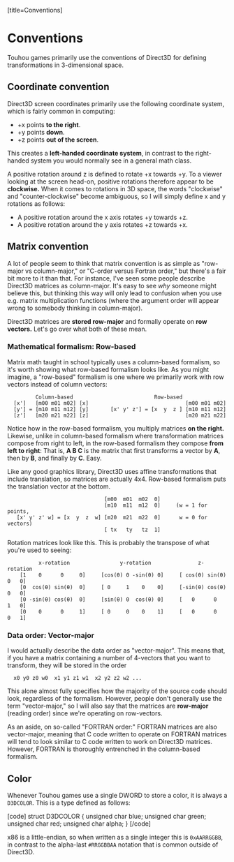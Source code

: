 [title=Conventions]
# Conventions

Touhou games primarily use the conventions of Direct3D for defining transformations in 3-dimensional space.

## Coordinate convention

Direct3D screen coordinates primarily use the following coordinate system, which is fairly common in computing:

* +x points **to the right**.
* +y points **down**.
* +z points **out of the screen**.

This creates a **left-handed coordinate system**, in contrast to the right-handed system you would normally see in a general math class.

A positive rotation around z is defined to rotate +x towards +y.  To a viewer looking at the screen head-on, positive rotations therefore appear to be **clockwise.**
When it comes to rotations in 3D space, the words "clockwise" and "counter-clockwise" become ambiguous, so I will simply define x and y rotations as follows:

* A positive rotation around the x axis rotates +y towards +z.
* A positive rotation around the y axis rotates +z towards +x.

## Matrix convention

A lot of people seem to think that matrix convention is as simple as "row-major vs column-major," or "C-order versus Fortran order," but there's a fair bit more to it than that.  For instance, I've seen some people describe Direct3D matrices as column-major.  It's easy to see *why* someone might believe this, but thinking this way will only lead to confusion when you use e.g. matrix multiplication functions (where the argument order will appear wrong to somebody thinking in column-major).

Direct3D matrices are **stored row-major** and formally operate on **row vectors.** Let's go over what both of these mean.

### Mathematical formalism: Row-based

Matrix math taught in school typically uses a column-based formalism, so it's worth showing what row-based formalism looks like.  As you might imagine, a "row-based" formalism is one where we primarily work with row vectors instead of column vectors:

```
         Column-based                          Row-based
  [x']   [m00 m01 m02] [x]                               [m00 m01 m02]
  [y'] = [m10 m11 m12] [y]       [x' y' z'] = [x  y  z ] [m10 m11 m12]
  [z']   [m20 m21 m22] [z]                               [m20 m21 m22]
```

Notice how in the row-based formalism, you multiply matrices **on the right.**  Likewise, unlike in column-based formalism where transformation matrices compose from right to left, in the row-based formalism they compose **from left to right**: That is, **A&nbsp;B&nbsp;C** is the matrix that first transforms a vector by **A**, then by **B**, and finally by **C**.  Easy.

Like any good graphics library, Direct3D uses affine transformations that include translation, so matrices are actually 4x4.  Row-based formalism puts the translation vector at the bottom.

```
                               [m00  m01  m02  0]
                               [m10  m11  m12  0]     (w = 1 for points,
   [x' y' z' w] = [x  y  z  w] [m20  m21  m22  0]      w = 0 for vectors)
                               [ tx   ty   tz  1]
```

Rotation matrices look like this.  This is probably the transpose of what you're used to seeing:

```
          x-rotation                y-rotation               z-rotation
    [1    0      0     0]     [cos(θ) 0 -sin(θ) 0]     [ cos(θ) sin(θ)  0   0]
    [0  cos(θ) sin(θ)  0]     [ 0     1    0    0]     [-sin(θ) cos(θ)  0   0]
    [0 -sin(θ) cos(θ)  0]     [sin(θ) 0  cos(θ) 0]     [   0      0     1   0]
    [0    0      0     1]     [ 0     0    0    1]     [   0      0     0   1]
```

### Data order: Vector-major

I would actually describe the data order as "vector-major".  This means that, if you have a matrix containing a number of 4-vectors that you want to transform, they will be stored in the order

```
  x0 y0 z0 w0  x1 y1 z1 w1  x2 y2 z2 w2 ...
```

This alone almost fully specifies how the majority of the source code should look, regardless of the formalism.  However, people don't generally use the term "vector-major," so I will also say that the matrices are **row-major** (reading order) since we're operating on row-vectors.

As an aside, on so-called "FORTRAN order:" FORTRAN matrices are also vector-major, meaning that C code written to operate on FORTRAN matrices will tend to look similar to C code written to work on Direct3D matrices.  However, FORTRAN is thoroughly entrenched in the column-based formalism.

## <span id="color">Color</span>

Whenever Touhou games use a single DWORD to store a color, it is always a `D3DCOLOR`.  This is a type defined as follows:

[code]
struct D3DCOLOR {
    unsigned char blue;
    unsigned char green;
    unsigned char red;
    unsigned char alpha;
}
[/code]

x86 is a little-endian, so when written as a single integer this is `0xAARRGGBB`, in contrast to the alpha-last `#RRGGBBAA` notation that is common outside of Direct3D.

